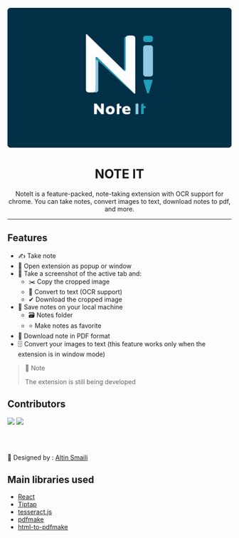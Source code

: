 ![LOGO](./src/styles/images/noteIt_cover.png 'Logo')

<div align='center'>
  <h1>NOTE IT</h1>
  <p>NoteIt is a feature-packed, note-taking extension with OCR support for chrome.
You can take notes, convert images to text, download notes to pdf, and more.</p>
</div>
<hr/>

## Features

- ✍ Take note
- 👀 Open extension as popup or window
- 📸 Take a screenshot of the active tab and:
  - ✂️ Copy the cropped image
  - 📜 Convert to text (OCR support)
  - ✔ Download the cropped image
- 💾 Save notes on your local machine
  - 🗃 Notes folder
  - ⭐ Make notes as favorite
- 📁 Download note in PDF format
- 🗄 Convert your images to text (this feature works only when the extension is in window mode)

> 📝 Note
>
> The extension is still being developed

## Contributors

[![](https://github.com/MuhametSmaili.png?size=100&fit=cover&mask=circle)](https://github.com/MuhametSmaili)
[![](https://github.com/bkrmadtya.png?size=100&fit=cover&mask=circle)](https://github.com/bkrmadtya)

<br/>
<br/>

🎨 Designed by : [Altin Smaili](https://www.figma.com/file/h66qGHcw4DzCZMotoqioTV/Note-It?node-id=2%3A121)

## Main libraries used

- [React](https://reactjs.org/)
- [Tiptap](https://tiptap.dev/)
- [tesseract.js](https://tesseract.projectnaptha.com/)
- [pdfmake](https://pdfmake.org/#/)
- [html-to-pdfmake](https://github.com/Aymkdn/html-to-pdfmake)
